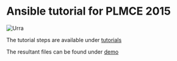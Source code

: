 [tutorials]: tutorial 
[demo]: demo

Ansible tutorial for PLMCE 2015
==============================

![Urra](https://github.com/robertbarabas/ansible-tutorial/blob/master/ansible.jpeg)

The tutorial steps are available under [tutorials]

The resultant files can be found under [demo]
